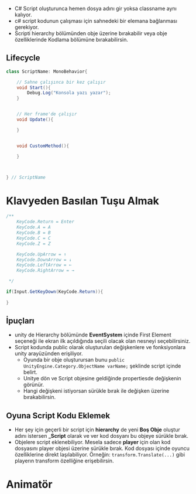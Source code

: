 - C# Script oluşturunca hemen dosya adını gir yoksa classname aynı kalıyor.
- c# script kodunun çalışması için sahnedeki bir elemana bağlanması gerekiyor.
- Scripti hierarchy bölümünden obje üzerine bırakabilir veya obje özelliklerinde Kodlama bölümüne bırakabilirsin.


## Lifecycle
```c#
class ScriptName: MonoBehavior{

    // Sahne çalışınca bir kez çalışır
    void Start(){
        Debug.Log("Konsola yazı yazar");
    }


    // Her frame'de çalışır
    void Update(){

    }


    void CustomMethod(){

    }



} // ScriptName
```

# Klavyeden Basılan Tuşu Almak
```c#
/**
    KeyCode.Return = Enter
    KeyCode.A = A
    KeyCode.B = B
    KeyCode.C = C
    KeyCode.Z = Z

    KeyCode.UpArrow = ↑
    KeyCode.DownArrow = ↓
    KeyCode.LeftArrow = ←
    KeyCode.RightArrow = →

 */

if(Input.GetKeyDown(KeyCode.Return)){
    
}
```

## İpuçları
- unity de Hierarchy bölümünde **EventSystem** içinde First Element seçeneği ile ekran ilk açıldığında seçili olacak olan nesneyi seçebilirsiniz.
- Script kodunda public olarak oluşturulan değişkenlere ve fonksiyonlara unity  arayüzünden erişiliyor.
    - Oyunda bir obje oluşturursan bunu `public UnityEngine.Category.ObjectName varName;` şeklinde script içinde belirt.
    - Unitye dön ve Script objesine geldiğinde propertiesde değişkenin görünür.
    - Hangi değişkeni istiyorsan sürükle bırak ile değişken üzerine bırakabilirsin.


## Oyuna Script Kodu Eklemek
- Her şey için geçerli bir script için **hierarchy** de yeni **Boş Obje** oluştur adını istersen **_Script** olarak ve ver kod dosyanı bu objeye sürükle bırak.
- Objelere script eklenebiliyor. Mesela sadece **player** için olan kod dosyasını player objesi üzerine sürükle bırak. Kod dosyası içinde oyuncu özelliklerine direkt laşılabiliyor. Örneğin: `transform.Translate(...)` gibi playerın transform özelliğine erişebilirsin.


# Animatör



